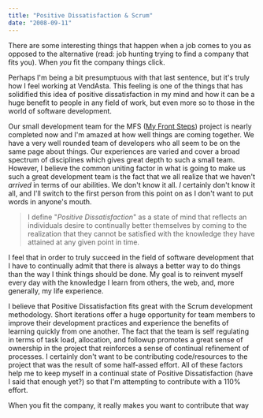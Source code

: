 ```yaml
---
title: "Positive Dissatisfaction & Scrum"
date: "2008-09-11"
---
```


There are some interesting things that happen when a job comes to you as opposed to the alternative (read: job hunting trying to find a company that fits you). When *you* fit the company things click.

Perhaps I'm being a bit presumptuous with that last sentence, but it's truly how I feel working at VendAsta. This feeling is one of the things that has solidified this idea of positive dissatisfaction in my mind and how it can be a huge benefit to people in any field of work, but even more so to those in the world of software development.

Our small development team for the MFS ([My Front Steps](https://www.myfrontsteps.com)) project is nearly completed now and I'm amazed at how well things are coming together. We have a very well rounded team of developers who all seem to be on the same page about things. Our experiences are varied and cover a broad spectrum of disciplines which gives great depth to such a small team. However, I believe the common uniting factor in what is going to make us such a great development team is the fact that we all realize that we haven't *arrived* in terms of our abilities. We don't know it all. *I* certainly don't know it all, and I'll switch to the first person from this point on as I don't want to put words in anyone's mouth.

> I define "*Positive* *Dissatisfaction*" as a state of mind that reflects an individuals desire to continually better themselves by coming to the realization that they cannot be satisfied with the knowledge they have attained at any given point in time.

I feel that in order to truly succeed in the field of software development that I have to continually admit that there is always a better way to do things than the way I think things should be done. My goal is to reinvent myself every day with the knowledge I learn from others, the web, and, more generally, my life experience.

I believe that Positive Dissatisfaction fits great with the Scrum development methodology. Short iterations offer a huge opportunity for team members to improve their development practices and experience the benefits of learning quickly from one another. The fact that the team is self regulating in terms of task load, allocation, and followup promotes a great sense of ownership in the project that reinforces a sense of continual refinement of processes. I certainly don't want to be contributing code/resources to the project that was the result of some half-assed effort. All of these factors help me to keep myself in a continual state of Positive Dissatisfaction (have I said that enough yet?) so that I'm attempting to contribute with a 110% effort.

When you fit the company, it really makes you want to contribute that way
